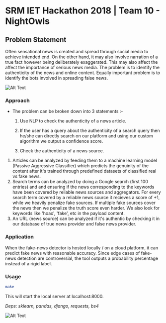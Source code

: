# SRM IET Hackathon 2018 | Team 10 - NightOwls

## Problem Statement

Often sensational news is created and spread through social media to achieve intended end. On the other hand, it may also involve narration of a true fact however being deliberately exaggerated. This may also affect the affect the importance of serious news media. The problem is to identify the authenticity of the news and online content. Equally important problem is to identify the bots involved in spreading false news.

![Alt Text](https://github.com/rounakdatta/Xcheck/blob/master/src/demo.gif)

### Approach
* The problem can be broken down into 3 statements :-

    1. Use NLP to check the authenticity of a news article.

    2. If the user has a query about the authenticity of a search query then he/she can directly search on our platform and using our custom algorithm we output a confidence score.

    3. Check the authenticity of a news source.

1. Articles can be analyzed by feeding them to a machine learning model (Passive Aggressive Classifier) which predicts the genuinity of the content after it's trained through predefined datasets of classified real vs fake news.
2. Search terms can be analyzed by doing a Google search (first 100 entries) and and ensuring if the news corresponding to the keywords have been covered by reliable news sources and aggregators. For every search term covered by a reliable news source it recieves a score of +1, while we heavily penalize fake sources. If multiple fake sources cover the news then we penalize the truth score even harder. We also look for keywords like 'hoax', 'fake', etc in the payload content.
3. An URL (news source) can be analyzed if it's authentic by checking it in our database of true news provider and false news provider.

### Application

When the fake-news detector is hosted locally / on a cloud platform, it can predict fake news with reasonable accuracy. Since edge cases of fake-news detection are controversial, the tool outputs a probability percentage instead of a rigid label.

### Usage

```bash
make
```

This will start the local server at localhost:8000.

_*Deps*: sklearn, pandas, django, requests, bs4_



![Alt Text](https://github.com/rounakdatta/Xcheck/blob/master/src/logo.png)
